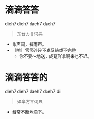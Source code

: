 # 滴滴答答
dieh7 dieh7 daeh7 daeh7
> 东台方言词典
- 象声词，指雨声。
- ［喻］零零碎碎不成系统或不完整
  - 你不要～地送，成趸吖拿啊来也不迟。


# 滴滴答答的
dieh7 dieh7 daeh7 daeh7 dii
> 如皋方言词典
- 经常不断地滴下。
